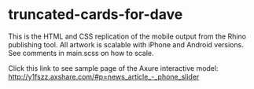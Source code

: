 # truncated-cards-for-dave

This is the HTML and CSS replication of the mobile output from the Rhino publishing tool. All artwork is scalable with iPhone and Android versions. See comments in main.scss on how to scale.

Click this link to see sample page of the Axure interactive model:
http://y1fszz.axshare.com/#p=news_article_-_phone_slider
